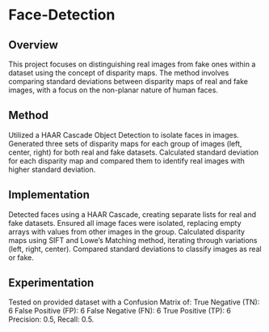 # Face-Detection

## Overview
This project focuses on distinguishing real images from fake ones within a dataset using the concept of disparity maps. The method involves comparing standard deviations between disparity maps of real and fake images, with a focus on the non-planar nature of human faces.

## Method
Utilized a HAAR Cascade Object Detection to isolate faces in images.
Generated three sets of disparity maps for each group of images (left, center, right) for both real and fake datasets.
Calculated standard deviation for each disparity map and compared them to identify real images with higher standard deviation.

## Implementation
Detected faces using a HAAR Cascade, creating separate lists for real and fake datasets.
Ensured all image faces were isolated, replacing empty arrays with values from other images in the group.
Calculated disparity maps using SIFT and Lowe’s Matching method, iterating through variations (left, right, center).
Compared standard deviations to classify images as real or fake.

## Experimentation
Tested on provided dataset with a Confusion Matrix of:
True Negative (TN): 6
False Positive (FP): 6
False Negative (FN): 6
True Positive (TP): 6
Precision: 0.5, Recall: 0.5.
